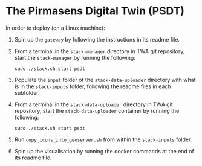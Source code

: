 # The Pirmasens Digital Twin (PSDT)

In order to deploy (on a Linux machine):

1. Spin up the `gateway` by following the instructions in its readme file.

2. From a terminal in the `stack-manager` directory in TWA git repository, start the `stack-manager` by running the following:
    ```console
    sudo ./stack.sh start psdt
    ```

3. Populate the `input` folder of the `stack-data-uploader` directory with what is in the `stack-inputs` folder, following the readme files in each subfolder.

4. From a terminal in the `stack-data-uploader` directory in TWA git repository, start the `stack-data-uploader` container by running the following:
    ```console
    sudo ./stack.sh start psdt
    ```

5. Run `copy_icons_into_geoserver.sh` from within the `stack-inputs` folder.

6. Spin up the visualisation by running the docker commands at the end of its readme file.
